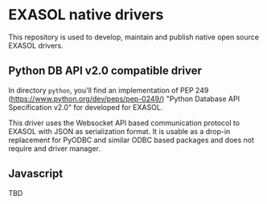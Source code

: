 # EXASOL native drivers

This repository is used to develop, maintain and publish native open
source EXASOL drivers.

## Python DB API v2.0 compatible driver

In directory `python`, you'll find an implementation of PEP 249
(https://www.python.org/dev/peps/pep-0249/) "Python Database API
Specification v2.0" for developed for EXASOL.

This driver uses the Websocket API based communication protocol to
EXASOL with JSON as serialization format. It is usable as a drop-in 
replacement for PyODBC and similar ODBC based packages and does
not require and driver manager.

## Javascript

TBD
